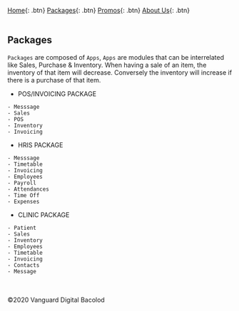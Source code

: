 [Home](https://wiserp-ph.github.io/wiserp){: .btn}
[Packages](https://wiserp-ph.github.io/wiserp/packages){: .btn}
[Promos](https://wiserp-ph.github.io/wiserp/promos){: .btn}
[About Us](https://wiserp-ph.github.io/wiserp/about){: .btn}
<br/>
<br/>

## Packages

`Packages` are composed of `Apps`, `Apps` are modules that can be interrelated like Sales, Purchase & Inventory. When having a sale of an item, the inventory of that item will decrease. Conversely the inventory will increase if there is a purchase of that item. 

- POS/INVOICING PACKAGE

```
- Messsage 
- Sales 
- POS 
- Inventory 
- Invoicing 
```

- HRIS PACKAGE

```
- Messsage 
- Timetable
- Invoicing 
- Employees
- Payroll
- Attendances
- Time Off
- Expenses 
```

- CLINIC PACKAGE

```
- Patient 
- Sales
- Inventory
- Employees
- Timetable
- Invoicing 
- Contacts 
- Message 
```
 
<br/>
<br/>
©2020 Vanguard Digital Bacolod
